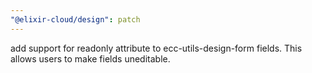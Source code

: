 ```yaml
---
"@elixir-cloud/design": patch
---
```


add support for readonly attribute to ecc-utils-design-form fields. This allows users to make fields uneditable.
